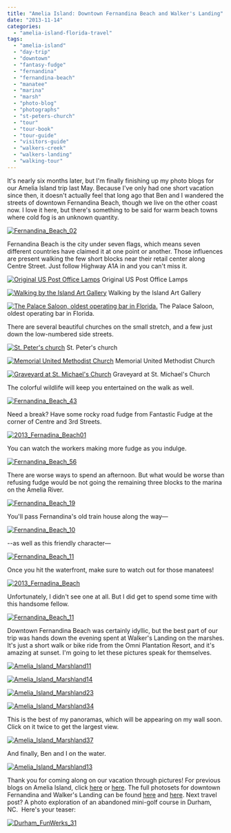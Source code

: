 ```yaml
---
title: "Amelia Island: Downtown Fernandina Beach and Walker's Landing"
date: "2013-11-14"
categories:
  - "amelia-island-florida-travel"
tags:
  - "amelia-island"
  - "day-trip"
  - "downtown"
  - "fantasy-fudge"
  - "fernandina"
  - "fernandina-beach"
  - "manatee"
  - "marina"
  - "marsh"
  - "photo-blog"
  - "photographs"
  - "st-peters-church"
  - "tour"
  - "tour-book"
  - "tour-guide"
  - "visitors-guide"
  - "walkers-creek"
  - "walkers-landing"
  - "walking-tour"
---
```


It's nearly six months later, but I'm finally finishing up my photo blogs for our Amelia Island trip last May. Because I've only had one short vacation since then, it doesn't actually feel that long ago that Ben and I wandered the streets of downtown Fernandina Beach, though we live on the other coast now. I love it here, but there's something to be said for warm beach towns where cold fog is an unknown quantity.

[![Fernandina_Beach_02](http://s3.amazonaws.com/thegourmez-wpmedia/2013/11/Fernandina_Beach_02-500x355.jpg)](http://www.rebeccagomezfarrell.com/2013/11/amelia-island-downtown-fernandina-beach-and-walkers-landing/fernandina_beach_02/)

Fernandina Beach is the city under seven flags, which means seven different countries have claimed it at one point or another. Those influences are present walking the few short blocks near their retail center along Centre Street. Just follow Highway A1A in and you can't miss it.




<div class="caption">

[![Original US Post Office Lamps](http://s3.amazonaws.com/thegourmez-wpmedia/2013/11/Fernandina_Beach_03-332x500.jpg)](http://www.rebeccagomezfarrell.com/2013/11/amelia-island-downtown-fernandina-beach-and-walkers-landing/fernandina_beach_03/) Original US Post Office Lamps</div>





<div class="caption">

[![Walking by the Island Art Gallery](http://s3.amazonaws.com/thegourmez-wpmedia/2013/11/Fernandina_Beach_09-332x500.jpg)](http://www.rebeccagomezfarrell.com/2013/11/amelia-island-downtown-fernandina-beach-and-walkers-landing/fernandina_beach_09/) Walking by the Island Art Gallery</div>





<div class="caption">

[![The Palace Saloon, oldest operating bar in Florida.](http://s3.amazonaws.com/thegourmez-wpmedia/2013/11/Fernandina_Beach_07-500x332.jpg)](http://www.rebeccagomezfarrell.com/2013/11/amelia-island-downtown-fernandina-beach-and-walkers-landing/fernandina_beach_07/) The Palace Saloon, oldest operating bar in Florida.</div>


There are several beautiful churches on the small stretch, and a few just down the low-numbered side streets.




<div class="caption">

[![St. Peter's church](http://s3.amazonaws.com/thegourmez-wpmedia/2013/11/Fernandina_Beach_26-500x390.jpg)](http://www.rebeccagomezfarrell.com/2013/11/amelia-island-downtown-fernandina-beach-and-walkers-landing/fernandina_beach_26/) St. Peter's church</div>





<div class="caption">

[![Memorial United Methodist Church](http://s3.amazonaws.com/thegourmez-wpmedia/2013/11/Fernandina_Beach_35-332x500.jpg)](http://www.rebeccagomezfarrell.com/2013/11/amelia-island-downtown-fernandina-beach-and-walkers-landing/fernandina_beach_35/) Memorial United Methodist Church</div>





<div class="caption">

[![Graveyard at St. Michael's Church](http://s3.amazonaws.com/thegourmez-wpmedia/2013/11/Fernandina_Beach_51-332x500.jpg)](http://www.rebeccagomezfarrell.com/2013/11/amelia-island-downtown-fernandina-beach-and-walkers-landing/fernandina_beach_51/) Graveyard at St. Michael's Church</div>


The colorful wildlife will keep you entertained on the walk as well.

[![Fernandina_Beach_43](http://s3.amazonaws.com/thegourmez-wpmedia/2013/11/Fernandina_Beach_43-341x500.jpg)](http://www.rebeccagomezfarrell.com/2013/11/amelia-island-downtown-fernandina-beach-and-walkers-landing/fernandina_beach_43/)

Need a break? Have some rocky road fudge from Fantastic Fudge at the corner of Centre and 3rd Streets.

[![2013_Fernadina_Beach01](http://s3.amazonaws.com/thegourmez-wpmedia/2013/11/2013_Fernadina_Beach01-375x500.jpg)](http://www.rebeccagomezfarrell.com/2013/11/amelia-island-downtown-fernandina-beach-and-walkers-landing/2013_fernadina_beach01/)

You can watch the workers making more fudge as you indulge.

[![Fernandina_Beach_56](http://s3.amazonaws.com/thegourmez-wpmedia/2013/11/Fernandina_Beach_56-500x332.jpg)](http://www.rebeccagomezfarrell.com/2013/11/amelia-island-downtown-fernandina-beach-and-walkers-landing/fernandina_beach_56/)

There are worse ways to spend an afternoon. But what would be worse than refusing fudge would be not going the remaining three blocks to the marina on the Amelia River.

[![Fernandina_Beach_19](http://s3.amazonaws.com/thegourmez-wpmedia/2013/11/Fernandina_Beach_19-500x332.jpg)](http://www.rebeccagomezfarrell.com/2013/11/amelia-island-downtown-fernandina-beach-and-walkers-landing/fernandina_beach_19-2/)

You'll pass Fernandina's old train house along the way—

[![Fernandina_Beach_10](http://s3.amazonaws.com/thegourmez-wpmedia/2013/11/Fernandina_Beach_10-500x332.jpg)](http://www.rebeccagomezfarrell.com/2013/11/amelia-island-downtown-fernandina-beach-and-walkers-landing/fernandina_beach_10/)

\--as well as this friendly character—

[![Fernandina_Beach_11](http://s3.amazonaws.com/thegourmez-wpmedia/2013/11/Fernandina_Beach_11-332x500.jpg)](http://www.rebeccagomezfarrell.com/2013/11/amelia-island-downtown-fernandina-beach-and-walkers-landing/fernandina_beach_11/)

Once you hit the waterfront, make sure to watch out for those manatees!

[![2013_Fernadina_Beach](http://s3.amazonaws.com/thegourmez-wpmedia/2013/11/2013_Fernadina_Beach-375x500.jpg)](http://www.rebeccagomezfarrell.com/2013/11/amelia-island-downtown-fernandina-beach-and-walkers-landing/2013_fernadina_beach-2/)

Unfortunately, I didn't see one at all. But I did get to spend some time with this handsome fellow.

[![Fernandina_Beach_11](http://s3.amazonaws.com/thegourmez-wpmedia/2013/11/Fernandina_Beach_11-332x500.jpg)](http://www.rebeccagomezfarrell.com/2013/11/amelia-island-downtown-fernandina-beach-and-walkers-landing/fernandina_beach_11/)

Downtown Fernandina Beach was certainly idyllic, but the best part of our trip was hands down the evening spent at Walker's Landing on the marshes. It's just a short walk or bike ride from the Omni Plantation Resort, and it's amazing at sunset. I'm going to let these pictures speak for themselves.

[![Amelia_Island_Marshland11](http://s3.amazonaws.com/thegourmez-wpmedia/2013/11/Amelia_Island_Marshland11-500x332.jpg)](http://www.rebeccagomezfarrell.com/2013/11/amelia-island-downtown-fernandina-beach-and-walkers-landing/amelia_island_marshland11/)

[![Amelia_Island_Marshland14](http://s3.amazonaws.com/thegourmez-wpmedia/2013/11/Amelia_Island_Marshland14-500x332.jpg)](http://www.rebeccagomezfarrell.com/2013/11/amelia-island-downtown-fernandina-beach-and-walkers-landing/amelia_island_marshland14/)

[![Amelia_Island_Marshland23](http://s3.amazonaws.com/thegourmez-wpmedia/2013/11/Amelia_Island_Marshland23-332x500.jpg)](http://www.rebeccagomezfarrell.com/2013/11/amelia-island-downtown-fernandina-beach-and-walkers-landing/amelia_island_marshland23/)

[![Amelia_Island_Marshland34](http://s3.amazonaws.com/thegourmez-wpmedia/2013/11/Amelia_Island_Marshland34-500x332.jpg)](http://www.rebeccagomezfarrell.com/2013/11/amelia-island-downtown-fernandina-beach-and-walkers-landing/amelia_island_marshland34/)

This is the best of my panoramas, which will be appearing on my wall soon. Click on it twice to get the largest view.

[![Amelia_Island_Marshland37](http://s3.amazonaws.com/thegourmez-wpmedia/2013/11/Amelia_Island_Marshland37-1024x280.jpg)](http://www.rebeccagomezfarrell.com/2013/11/amelia-island-downtown-fernandina-beach-and-walkers-landing/amelia_island_marshland37/)

And finally, Ben and I on the water.

[![Amelia_Island_Marshland13](http://s3.amazonaws.com/thegourmez-wpmedia/2013/11/Amelia_Island_Marshland13-500x332.jpg)](http://www.rebeccagomezfarrell.com/2013/11/amelia-island-downtown-fernandina-beach-and-walkers-landing/amelia_island_marshland13/)

Thank you for coming along on our vacation through pictures! For previous blogs on Amelia Island, click [here](http://www.rebeccagomezfarrell.com/2013/09/pajama-daves-amelia-river-cruise/) or [here](http://www.rebeccagomezfarrell.com/2013/09/the-omni-amelia-island-plantation-resort/). The full photosets for downtown Fernandina and Walker's Landing can be found [here](https://www.facebook.com/media/set/?set=a.10151474550404607.1073741835.567409606&type=1&l=2ce7529156) and [here](https://www.facebook.com/media/set/?set=a.10151474600444607.1073741836.567409606&type=1&l=9526666016). Next travel post? A photo exploration of an abandoned mini-golf course in Durham, NC.  Here's your teaser:

[![Durham_FunWerks_31](http://s3.amazonaws.com/thegourmez-wpmedia/2013/11/Durham_FunWerks_31-500x332.jpg)](http://www.rebeccagomezfarrell.com/2013/11/amelia-island-downtown-fernandina-beach-and-walkers-landing/durham_funwerks_31/)
